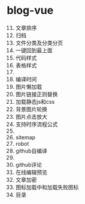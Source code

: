 # blog-vue

11. 文章排序
12. 归档
13. 文件分类及分类分页
14. 一键回到最上面
23. 代码样式
24. 表格样式
15.
16. 编译时间
17. 图片懒加载
18. 图片链接正则替换
19. 加载静态js和css
20. 背景图片轮换
21. 图片点击放大
22. 支持时序流程公式
25. 
26. sitemap
27. robot
28. github自编译
29. 
30. github评论
31. 在线编辑预览
32. 文章加密
33. 图标加载中和加载失败图标
34. 目录
